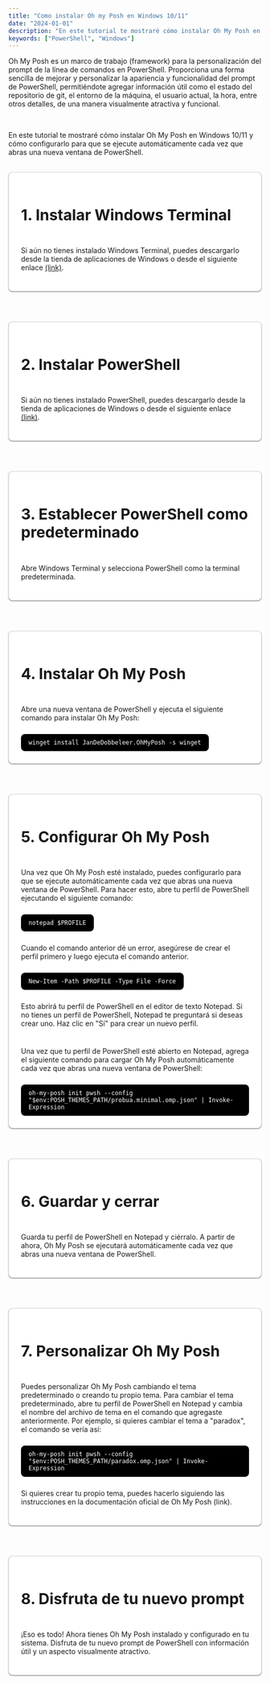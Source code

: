 ```yaml
---
title: "Como instalar Oh my Posh en Windows 10/11"
date: "2024-01-01"
description: "En este tutorial te mostraré cómo instalar Oh My Posh en Windows 10/11 y cómo configurarlo para que se ejecute automáticamente cada vez que abras una nueva ventana de PowerShell."
keywords: ["PowerShell", "Windows"]
---
```


<html>

<p>Oh My Posh es un marco de trabajo (framework) para la personalización del prompt de la línea de comandos en PowerShell. Proporciona una forma sencilla de mejorar y personalizar la apariencia y funcionalidad del prompt de PowerShell, permitiéndote agregar información útil como el estado del repositorio de git, el entorno de la máquina, el usuario actual, la hora, entre otros detalles, de una manera visualmente atractiva y funcional.</p>
</br>
<p>En este tutorial te mostraré cómo instalar Oh My Posh en Windows 10/11 y cómo configurarlo para que se ejecute automáticamente cada vez que abras una nueva ventana de PowerShell.</p>
</br>

<div class="section">

  <div class="container">
    <h1>1. Instalar Windows Terminal</h1>
    <p>Si aún no tienes instalado Windows Terminal, puedes descargarlo desde la tienda de aplicaciones de Windows o desde el siguiente enlace <a href="https://apps.microsoft.com/detail/9n0dx20hk701?hl=es-ES&gl=ES" target="_blank">(link)</a>.</p>
  </div>

  <div class="container">
    <h1>2. Instalar PowerShell</h1>
    <p>Si aún no tienes instalado PowerShell, puedes descargarlo desde la tienda de aplicaciones de Windows o desde el siguiente enlace <a href="https://apps.microsoft.com/detail/9mz1snwt0n5d?hl=es-es&gl=ES" target="_blank">(link)</a>.</p>
  </div>

  <div class="container">
    <h1>3. Establecer PowerShell como predeterminado</h1>
    <p>Abre Windows Terminal y selecciona PowerShell como la terminal predeterminada.</p>
  </div>

  <div class="container">
    <h1>4. Instalar Oh My Posh</h1>
    <p>Abre una nueva ventana de PowerShell y ejecuta el siguiente comando para instalar Oh My Posh:</p>
    <code>winget install JanDeDobbeleer.OhMyPosh -s winget</code>
  </div>

  <div class="container">
    <h1>5. Configurar Oh My Posh</h1>
    <p>Una vez que Oh My Posh esté instalado, puedes configurarlo para que se ejecute automáticamente cada vez que abras una nueva ventana de PowerShell. Para hacer esto, abre tu perfil de PowerShell ejecutando el siguiente comando:</p>
    <code>notepad $PROFILE</code>
    <p>Cuando el comando anterior dé un error, asegúrese de crear el perfil primero y luego ejecuta el comando anterior.</p>
    <code>New-Item -Path $PROFILE -Type File -Force</code>
    <p>Esto abrirá tu perfil de PowerShell en el editor de texto Notepad. Si no tienes un perfil de PowerShell, Notepad te preguntará si deseas crear uno. Haz clic en "Sí" para crear un nuevo perfil.</p>
    <p>Una vez que tu perfil de PowerShell esté abierto en Notepad, agrega el siguiente comando para cargar Oh My Posh automáticamente cada vez que abras una nueva ventana de PowerShell:</p>
    <code>oh-my-posh init pwsh --config "$env:POSH_THEMES_PATH/probua.minimal.omp.json" | Invoke-Expression</code>
  </div>

  <div class="container">
    <h1>6. Guardar y cerrar</h1>
    <p>Guarda tu perfil de PowerShell en Notepad y ciérralo. A partir de ahora, Oh My Posh se ejecutará automáticamente cada vez que abras una nueva ventana de PowerShell.</p>
  </div>

  <div class="container">
    <h1>7. Personalizar Oh My Posh</h1>
    <p>Puedes personalizar Oh My Posh cambiando el tema predeterminado o creando tu propio tema. Para cambiar el tema predeterminado, abre tu perfil de PowerShell en Notepad y cambia el nombre del archivo de tema en el comando que agregaste anteriormente. Por ejemplo, si quieres cambiar el tema a "paradox", el comando se vería así:</p>
    <code>oh-my-posh init pwsh --config "$env:POSH_THEMES_PATH/paradox.omp.json" | Invoke-Expression</code>
    <p>Si quieres crear tu propio tema, puedes hacerlo siguiendo las instrucciones en la documentación oficial de Oh My Posh (link).</p>
  </div>

  <div class="container">
    <h1>8. Disfruta de tu nuevo prompt</h1>
    <p>¡Eso es todo! Ahora tienes Oh My Posh instalado y configurado en tu sistema. Disfruta de tu nuevo prompt de PowerShell con información útil y un aspecto visualmente atractivo.</p>
  </div>

</div>

</html>

<style>

  h1{
    font-size: 30px;
    font-weight: bold;
  }

  .imagenes{
    display: flex;
    gap: 30px;
    flex-direction: column;
  }

  img{
    max-width: 600px;
    height: fit-content;
    border-radius: 8px;
  }
  
  a:hover{
    color: blue;
  }

  code{
    background-color: black;
    padding: 10px 15px;
    color: white;
    border-radius: 8px;
    width: fit-content;
  }

  .section{
    display: flex;
    gap: 60px;
    flex-direction: column;
  }

  .container{
    display: flex;
    gap: 10px;
    flex-direction: column;
    border: 1px solid #D5D5D5;
    padding: 1.5rem;
    border-radius: 8px;
    background-color: white;
    box-shadow: 0 1px 2px rgba(0, 0, 0, 0.5);

  }

  border w-full h-[200px] rounded-lg bg-white p-6 shadow-sm shadow-black/50

</style>
